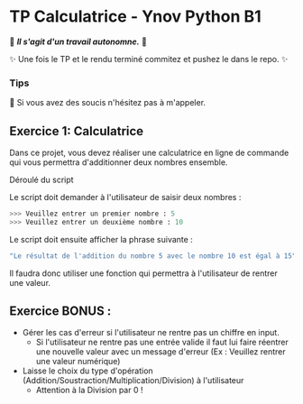 # TP Calculatrice - Ynov Python B1

:see_no_evil: _**Il s'agit d'un travail autonomne.**_ :speak_no_evil:

:sparkles: Une fois le TP et le rendu terminé commitez et pushez le dans le repo. :sparkles:
  
### Tips   

:raising_hand: Si vous avez des soucis n'hésitez pas à m'appeler. 
 
 ## Exercice 1: Calculatrice
 
Dans ce projet, vous devez réaliser une calculatrice en ligne de commande qui vous permettra d'additionner deux nombres ensemble.

Déroulé du script

Le script doit demander à l'utilisateur de saisir deux nombres :
```python
>>> Veuillez entrer un premier nombre : 5
>>> Veuillez entrer un deuxième nombre : 10
```
Le script doit ensuite afficher la phrase suivante :

```bash
"Le résultat de l'addition du nombre 5 avec le nombre 10 est égal à 15"
```

Il faudra donc utiliser une fonction qui permettra à l'utilisateur de rentrer une valeur. 

## Exercice BONUS : 

- Gérer les cas d'erreur si l'utilisateur ne rentre pas un chiffre en input.
  - Si l'utilisateur ne rentre pas une entrée valide il faut lui faire réentrer une nouvelle valeur avec un message d'erreur (Ex : Veuillez rentrer une valeur numérique) 
- Laisse le choix du type d'opération (Addition/Soustraction/Multiplication/Division) à l'utilisateur
  - Attention à la Division par 0 ! 
